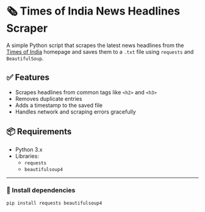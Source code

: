 # 🗞️ Times of India News Headlines Scraper

A simple Python script that scrapes the latest news headlines from the [Times of India](https://timesofindia.indiatimes.com/) homepage and saves them to a `.txt` file using `requests` and `BeautifulSoup`.

## ✅ Features

- Scrapes headlines from common tags like `<h2>` and `<h3>`
- Removes duplicate entries
- Adds a timestamp to the saved file
- Handles network and scraping errors gracefully


## 📦 Requirements

- Python 3.x
- Libraries:
  - `requests`
  - `beautifulsoup4`
 
---

### 🔧 Install dependencies

```bash
pip install requests beautifulsoup4

